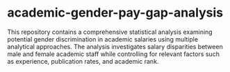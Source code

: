 # academic-gender-pay-gap-analysis
This repository contains a comprehensive statistical analysis examining potential gender discrimination in academic salaries using multiple analytical approaches. The analysis investigates salary disparities between male and female academic staff while controlling for relevant factors such as experience, publication rates, and academic rank.
